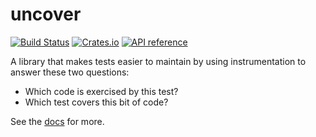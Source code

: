 # uncover

[![Build Status](https://travis-ci.org/matklad/uncover.svg?branch=master)](https://travis-ci.org/matklad/uncover)
[![Crates.io](https://img.shields.io/crates/v/uncover.svg)](https://crates.io/crates/uncover)
[![API reference](https://docs.rs/uncover/badge.svg)](https://docs.rs/uncover/)


A library that makes tests easier to maintain by using instrumentation to
answer these two questions:
  * Which code is exercised by this test?
  * Which test covers this bit of code?

See the [docs](https://docs.rs/uncover/) for more.
